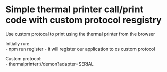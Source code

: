 # Simple thermal printer call/print code with custom protocol resgistry

Use custom protocal to print using the thermal printer from the browser

Initially run:<br/>
    - npm run register 
    - it will register our application to os custom protocol

Custom protocol:<br/>
    - thermalprinter://demon?adapter=SERIAL